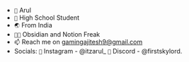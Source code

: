 - ```👋``` Arul
- ```🎒``` High School Student
- ```🌏``` From India
- ```🤟🏻``` Obsidian and Notion Freak
- ```📫``` Reach me on gamingajitesh9@gmail.com
- Socials:
```📱``` Instagram - @itzarul_
```📱``` Discord - @firstskylord.
